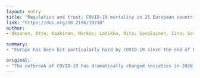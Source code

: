 ```yaml
---
layout: entry
title: "Regulation and trust: COVID-19 mortality in 25 European countries"
link: "https://doi.org/10.2196/19218"
author:
- Oksanen, Atte; Kaakinen, Markus; Latikka, Rita; Savolainen, Iina; Savela, Nina; Koivula, Aki

summary:
- "Europe has been hit particularly hard by COVID-19 since the end of February. But there are major country differences in the spread of the virus and measures taken to stop the virus. Social risk factors, restrictions and control measures and institutional trust could be important in understanding the development of the epidemic. The study was based on a background analysis of European Social Survey data on 25 European countries (N = 47,802) Global regression models focused on the impact of social relations and restrictions in each country."

original:
- "The outbreak of COVID-19 has dramatically changed societies in 2020. Since the end of February, Europe has been hit particularly hard by COVID-19, but there are major country differences in both the spread of the virus and measures taken to stop the virus. Social psychological factors such as institutional trust could be important in understanding the development of the epidemic. OBJECTIVE: The aim of our study was to examine country-variation in COVID-19 mortality in Europe by analyzing 1) social risk factors explaining the spread of the disease, 2) restrictions and control measures and 3) institutional trust. METHODS: The present study was based on a background analysis of European Social Survey data on 25 European countries (N = 47,802). Multilevel mixed effects linear regression models focused on 84 days of the COVID-19 epidemic (January 22 - April 14, 2020) and modelled the daily COVID-19 mortality. Analysis focused on the impact of social relations, restrictions and institutional trust within each country. RESULTS: The spread of the COVID-19 epidemic has been fast everywhere, but our findings reveal significant differences between countries in COVID-19 mortality. Perceived sociability predicted higher COVID-19 mortality. Major differences between the 25 countries were found in reaction times to the crisis. Late reaction to the crisis predicted later mortality figures. Institutional trust was associated with lower COVID-19 mortality. Increase in mortality was more rapid in countries that reacted late during the 21-day follow-up. CONCLUSIONS: The analyses demonstrated the importance of societal and social psychological factors in the spread of the COVID-19 epidemic. By considering multiple perspectives, our study showed that country differences in Europe are major and this will have an impact on how countries will cope with the ongoing crisis in the following months. Our results indicate the importance of timely restrictions and cooperation with people."
---
```


